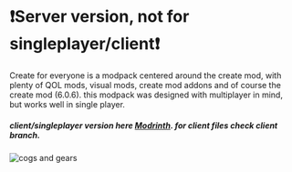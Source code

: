 # ❗Server version, not for singleplayer/client❗
Create for everyone is a modpack centered around the create mod, with plenty of QOL mods, visual mods, create mod addons and of course the create mod (6.0.6). this modpack was designed with multiplayer in mind, but works well in single player.

##### client/singleplayer version here [Modrinth](https://modrinth.com/modpack/create-for-everyone). for client files check client branch.
![cogs and gears](https://cdn.modrinth.com/data/cached_images/2ad3ad045257f7eae8168652854eaaefa20ea3f5.png)
